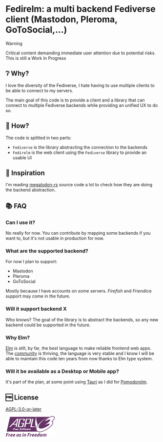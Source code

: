 # Fedirelm: a multi backend Fediverse client (Mastodon, Pleroma, GoToSocial,…)

> [!WARNING]
> Critical content demanding immediate user attention due to potential risks.
> This is still a Work In Progress

## ❔ Why?

I love the diversity of the Fediverse, I hate having to use multiple clients to be able to connect to my servers.

The main goal of this code is to provide a client and a library that can connect to multiple Fediverse backends while providing an unified UX to do so.

## 🔨 How?

The code is splitted in two parts:

- `Fediverse` is the library abstracting the connection to the backends
- `Fedirelm` is the web client using the `Fediverse` library to provide an usable UI

## 💯 Inspiration

I'm reading [megalodon-rs](https://github.com/h3poteto/megalodon-rs) source code a lot to check how they are doing the backend abstraction.

## 📚 FAQ

### Can I use it?

No really for now. You can contribute by mapping some backends if you want to, but it's not usable in production for now.

### What are the supported backend?

For now I plan to support:

- Mastodon
- Pleroma
- GoToSocial

Mostly because I have accounts on some servers. _Firefish_ and _Friendica_ support may come in the future.

### Will it support backend X

Who knows? The goal of the library is to abstract the backends, so any new backend could be supported in the future.

### Why Elm?

[Elm](https://elm-lang.org/) is still, by far, the best language to make reliable frontend web apps. The [community](https://elm-lang.org/community) is thriving, the language is very stable and I know I will be able to maintain this code ten years from now thanks to Elm type system.

### Will it be available as a Desktop or Mobile app?

It's part of the plan, at some point using [Tauri](https://tauri.app/) as I did for [Pomodorolm](https://github.com/vjousse/pomodorolm).

## 🆓 License

[AGPL-3.0-or-later](https://www.gnu.org/licenses/agpl-3.0.html)

![AGDL v3 logo](agplv3.png)
